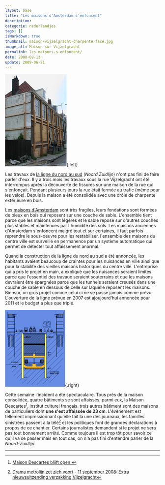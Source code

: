 ```yaml
---
layout: base
title: "Les maisons d'Amsterdam s'enfoncent"
description: 
categorie: nederlandjes
tags: []
isMarkdown: true
thumbnail: maison-vijzelgracht-charpente-face.jpg
image_alt: Maison sur Vijzelgracht
permalink: les-maisons-s-enfoncent/
date: 2008-09-13
update: 2009-06-21
---
```




![Maison sur Vijzelgracht](maison-vijzelgracht-charpente-face.jpg){.left}

Les travaux de [la ligne du nord au sud](/la-ligne-du-nord-au-sud) (*Noord Zuidlijn*) n'ont pas fini de faire parler d'eux. Il y a trois mois les travaux sous la rue Vijzelgracht ont été interrompus après la découverte de fissures sur une maison de la rue qui s'enfonçait. Pendant plusieurs jours la rue était fermée au trafic (même pour les vélos). Depuis la maison a été consolidée avec une drôle de charpente extérieure en bois.

Les [maisons d'Amsterdam](http://blog.re/me-in-amsterdam/?q=maison) sont très fragiles, leurs fondations sont formées de pieux en bois qui reposent sur une couche de sable. L'ensemble tient parce que les maisons sont légères et le sable repose sur d'autres couches plus stables et maintenues par l'humidité des sols. Les maisons anciennes d'Amsterdam s'enfoncent malgré tout et sur certaines, il faut parfois reprendre le sous-oeuvre pour les restabiliser. l'ensemble des maisons du centre ville est surveillé en permanence par un système automatique qui permet de détecter tout affaissement anormal.

Quand la construction de la ligne du nord au sud a été annoncée, les habitants avaient beaucoup de craintes pour les nuisances en ville ainsi que pour la stabilité des vieilles maisons historiques du centre ville. L'entreprise qui a pris le projet en main, a expliqué que les nuisances seraient limités parce que l'essentiel des travaux seraient souterrains et que les maisons devraient être épargnées parce que les tunnels seraient creusés dans une couche de sable en dessous de celle sur laquelle reposent les maisons. Biensur, un gros projet comme celui ci ne se passe jamais comme prévu. L'ouverture de la ligne prévue en 2007 est ajoujourd'hui annoncée pour 2011 et le budget a plus que triplé.

![Plan de coupe de la Noord Zuidlijn](noord-zuidlijn-coupe.png){.right}

Cette semaine l'incident a été spectaculaire. Tous près de la maison consolidée, quatre bâtiments se sont affaissés, parmi eux, la Maison Descartes[^1], institut culturel français. trois autres bâtiment sont des maisons de particuliers dont **une s'est affaissée de 23 cm**. L'évènement est tellement impressionnant qu'elle fait la une des journaux, les familles sinistrées passent à la télé[^2] et les politiques font de grandes déclarations à propos de ce chantier. Certains journalistes demandent si le projet ne sera pas tout bonnement arrêté. Comme toujours il est trop tôt pour savoir ce qu'il va se passer mais en tout cas, on n'a pas fini d'entendre parler de la *Noord-Zuidlijn*.

---
[^1]: [Maison Descartes blijft open ](http://www.parool.nl/parool/nl/124/VERKEER/article/detail/32175/2008/09/13/Maison-Descartes-blijft-open.dhtml)
[^2]: [Drama metrolijn zet zich voort](http://www.ad.nl/amsterdam/2605164/Drama_metrolijn_zet_zich_voort.html) - [11 september 2008: Extra nieuwsuitzending verzakking Vijzelgracht](http://web.at5.nl/wp-content/plugins/embedthevideo/popup.php?url=mms://media.at5.nl/achtergrond/080911_NieuwsExtra.wmv&height=225&width=400)
<!-- post notes:
http://www.rtvnh.nl/nieuws/index.asp?newsid=89965&tijdlijn=1
http://www.parool.nl/parool/nl/124/VERKEER/article/detail/32099/2008/09/13/NZ-debacle-wie-wil-terug.dhtml 
http://web.at5.nl/wp-content/plugins/embedthevideo/popup.php?url=mms://media.at5.nl/achtergrond/080620_uitleg_verzakking-perco.wmv&height=225&width=400
--->
